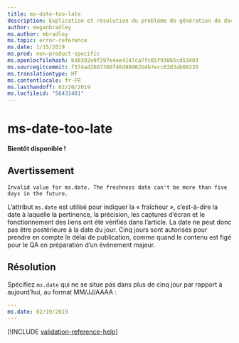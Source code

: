 ```yaml
---
title: ms-date-too-late
description: Explication et résolution du problème de génération de documents ms-date-too-late
author: meganbradley
ms.author: mbradley
ms.topic: error-reference
ms.date: 1/15/2019
ms.prod: non-product-specific
ms.openlocfilehash: b38392e9f297e4ee4147ca7fc65f938b5cd53403
ms.sourcegitcommit: f374ad2607360f46d88982b4b7ecc63d3ab08235
ms.translationtype: HT
ms.contentlocale: fr-FR
ms.lasthandoff: 02/20/2019
ms.locfileid: "56431481"
---
```

# <a name="ms-date-too-late"></a>ms-date-too-late

**Bientôt disponible !**

## <a name="warning"></a>Avertissement

`Invalid value for ms.date. The freshness date can't be more than five days in the future.`

L’attribut `ms.date` est utilisé pour indiquer la « fraîcheur », c’est-à-dire la date à laquelle la pertinence, la précision, les captures d’écran et le fonctionnement des liens ont été vérifiés dans l’article. La date ne peut donc pas être postérieure à la date du jour. Cinq jours sont autorisés pour prendre en compte le délai de publication, comme quand le contenu est figé pour le QA en préparation d’un événement majeur.

## <a name="resolution"></a>Résolution

Spécifiez `ms.date` qui ne se situe pas dans plus de cinq jour par rapport à aujourd’hui, au format MM/JJ/AAAA :

```yml
---
ms.date: 02/19/2019
---
```

<!--make sure to add this file to your includes folder and verify the path-->
[!INCLUDE [validation-reference-help](includes/validation-reference-help.md)]
